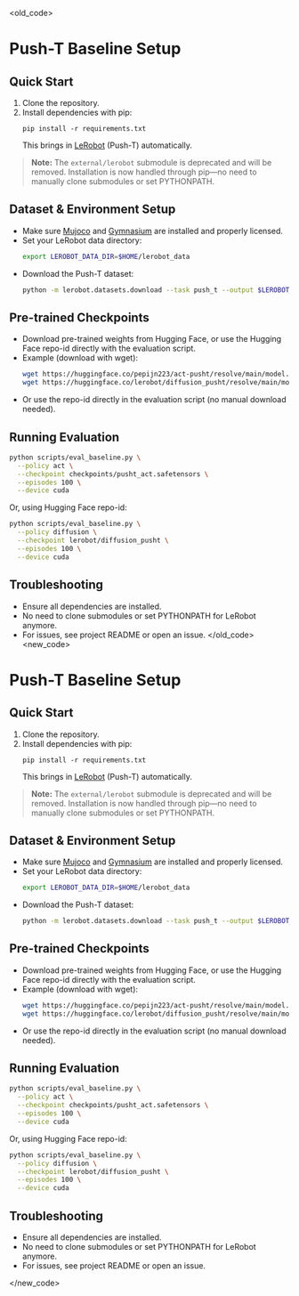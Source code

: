 <old_code>
# Push-T Baseline Setup

## Quick Start

1. Clone the repository.
2. Install dependencies with pip:
   ```
   pip install -r requirements.txt
   ```
   This brings in [LeRobot](https://github.com/huggingface/lerobot) (Push-T) automatically.

> **Note:** The `external/lerobot` submodule is deprecated and will be removed. Installation is now handled through pip—no need to manually clone submodules or set PYTHONPATH.

## Dataset & Environment Setup

- Make sure [Mujoco](https://mujoco.org/) and [Gymnasium](https://gymnasium.farama.org/) are installed and properly licensed.
- Set your LeRobot data directory:
  ```bash
  export LEROBOT_DATA_DIR=$HOME/lerobot_data
  ```
- Download the Push-T dataset:
  ```bash
  python -m lerobot.datasets.download --task push_t --output $LEROBOT_DATA_DIR
  ```

## Pre-trained Checkpoints

- Download pre-trained weights from Hugging Face, or use the Hugging Face repo-id directly with the evaluation script.
- Example (download with wget):
  ```bash
  wget https://huggingface.co/pepijn223/act-pusht/resolve/main/model.safetensors -O checkpoints/pusht_act.safetensors
  wget https://huggingface.co/lerobot/diffusion_pusht/resolve/main/model.safetensors -O checkpoints/pusht_diffusion.safetensors
  ```
- Or use the repo-id directly in the evaluation script (no manual download needed).

## Running Evaluation

```bash
python scripts/eval_baseline.py \
  --policy act \
  --checkpoint checkpoints/pusht_act.safetensors \
  --episodes 100 \
  --device cuda
```

Or, using Hugging Face repo-id:

```bash
python scripts/eval_baseline.py \
  --policy diffusion \
  --checkpoint lerobot/diffusion_pusht \
  --episodes 100 \
  --device cuda
```

## Troubleshooting

- Ensure all dependencies are installed.
- No need to clone submodules or set PYTHONPATH for LeRobot anymore.
- For issues, see project README or open an issue.
</old_code>
<new_code>
# Push-T Baseline Setup

## Quick Start

1. Clone the repository.
2. Install dependencies with pip:
   ```
   pip install -r requirements.txt
   ```
   This brings in [LeRobot](https://github.com/huggingface/lerobot) (Push-T) automatically.

> **Note:** The `external/lerobot` submodule is deprecated and will be removed. Installation is now handled through pip—no need to manually clone submodules or set PYTHONPATH.

## Dataset & Environment Setup

- Make sure [Mujoco](https://mujoco.org/) and [Gymnasium](https://gymnasium.farama.org/) are installed and properly licensed.
- Set your LeRobot data directory:
  ```bash
  export LEROBOT_DATA_DIR=$HOME/lerobot_data
  ```
- Download the Push-T dataset:
  ```bash
  python -m lerobot.datasets.download --task push_t --output $LEROBOT_DATA_DIR
  ```

## Pre-trained Checkpoints

- Download pre-trained weights from Hugging Face, or use the Hugging Face repo-id directly with the evaluation script.
- Example (download with wget):
  ```bash
  wget https://huggingface.co/pepijn223/act-pusht/resolve/main/model.safetensors -O checkpoints/pusht_act.safetensors
  wget https://huggingface.co/lerobot/diffusion_pusht/resolve/main/model.safetensors -O checkpoints/pusht_diffusion.safetensors
  ```
- Or use the repo-id directly in the evaluation script (no manual download needed).

## Running Evaluation

```bash
python scripts/eval_baseline.py \
  --policy act \
  --checkpoint checkpoints/pusht_act.safetensors \
  --episodes 100 \
  --device cuda
```

Or, using Hugging Face repo-id:

```bash
python scripts/eval_baseline.py \
  --policy diffusion \
  --checkpoint lerobot/diffusion_pusht \
  --episodes 100 \
  --device cuda
```

## Troubleshooting

- Ensure all dependencies are installed.
- No need to clone submodules or set PYTHONPATH for LeRobot anymore.
- For issues, see project README or open an issue.

</new_code>
